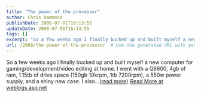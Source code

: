 ```yaml
---
title: "The power of the processor"
author: Chris Hammond
publishDate: 2008-07-01T16:13:55
updateDate: 2008-07-01T16:13:55
tags: []
excerpt: "So a few weeks ago I finally bucked up and built myself a new computer for gaming/development/video editing at home. I went with a Q6600, 4gb of ram, 1.15tb of drive space (150gb 10krpm, 1tb 7200rpm), a 550w power supply, and a shiny new case. I also...(read more)"
url: /2008/the-power-of-the-processor  # Use the generated URL with year
---
```

So a few weeks ago I finally bucked up and built myself a new computer for gaming/development/video editing at home. I went with a Q6600, 4gb of ram, 1.15tb of drive space (150gb 10krpm, 1tb 7200rpm), a 550w power supply, and a shiny new case. I also...(<a href="https://weblogs.asp.net/christoc/archive/2008/07/01/the-power-of-the-processor.aspx">read more</a>)<img src="https://weblogs.asp.net/aggbug.aspx?PostID=6346739" width="1" height="1"> <a href="https://weblogs.asp.net/christoc/archive/2008/07/01/the-power-of-the-processor.aspx">Read More at weblogs.asp.net</a>
